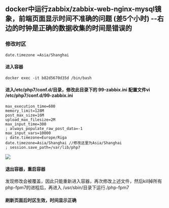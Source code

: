 ## docker中运行zabbix/zabbix-web-nginx-mysql镜象，前端页面显示时间不准确的问题 (差5个小时) --右边的时钟是正确的数据收集的时间是错误的


### 修改时区
```
date.timezone =Asia/Shanghai
```


#### 进入容器
```
docker exec -it b82d5670d35d /bin/bash
```


#### 进入/etc/php7/conf.d/目录，修改此目录下的 99-zabbix.ini 配置文件vi /etc/php7/conf.d/99-zabbix.ini


```
max_execution_time=600
memory_limit=128M
post_max_size=16M
upload_max_filesize=2M
max_input_time=300
; always_populate_raw_post_data=-1
max_input_vars=10000
; date.timezone=Europe/Riga
date.timezone=Asia/Shanghai //修改这里为Asia/Shanghai
; session.save_path=/var/lib/php7
```
![](https://img2018.cnblogs.com/blog/1231979/202002/1231979-20200218161023681-1382097964.png)


#### 退出容器，重启容器
发现修改会被覆盖，因此只能重新进入容器，再次修改上述文件，然后kill掉所有php-fpm7的进程后，再进入 /usr/sbin/目录下运行./php-fpm7



#### 刷新页面后时区生效，时间显示正确
